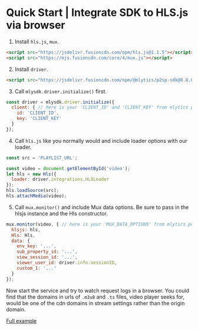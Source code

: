 # Quick Start | Integrate SDK to HLS.js via browser

1. Install `hls.js`, `mux`.

  ```html
  <script src="https://jsdelivr.fusioncdn.com/npm/hls.js@1.1.5"></script>
  <script src="https://mjs.fusioncdn.com/core/4/mux.js"></script>
  ```

2. Install `driver`.

  ```html
  <script src="https://jsdelivr.fusioncdn.com/npm/@mlytics/p2sp-sdk@0.8.0/bundle/driver.min.js"></script>
  ```

3. Call `mlysdk.driver.initialize()` first.

  ```javascript
  const driver = mlysdk.driver.initialize({
    client: { // here is your 'CLIENT_ID' and 'CLIENT_KEY' from mlytics portal
      id: 'CLIENT_ID',
      key: 'CLIENT_KEY'
    }
  });
  ```

4. Call `hls.js` like you normally would and include loader options with our loader.

  ```javascript
  const src = 'PLAYLIST_URL';

  const video = document.getElementById('video');
  let hls = new Hls({
    loader: driver.integrations.HLSLoader
  });
  hls.loadSource(src);
  hls.attachMedia(video);
  ```

5. Call `mux.monitor()` and include Mux data options. Be sure to pass in the hlsjs instance and the Hls constructor.

  ```javascript
  mux.monitor(video, { // here is your 'MUX_DATA_OPTIONS' from mlytics portal
    hlsjs: hls,
    Hls: Hls,
    data: {
      env_key: '...',
      sub_property_id: '...',
      view_session_id: '...',
      viewer_user_id: driver.info.sessionID,
      custom_1: '...'
    }
  });
  ```

Now start the service and try to watch request logs in a browser. You could find that the domains in urls of `.m3u8` and `.ts` files, video player seeks for,  would be one of the cdn domains in stream settings rather than the origin domain.

[Full example](./index.html)
